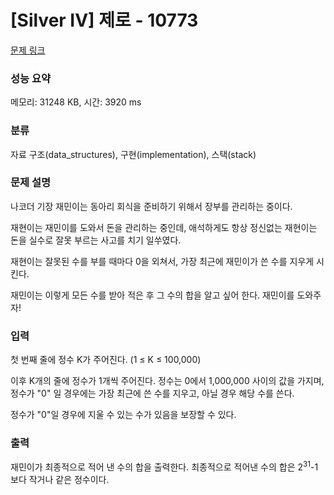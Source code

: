 # [Silver IV] 제로 - 10773 

[문제 링크](https://www.acmicpc.net/problem/10773) 

### 성능 요약

메모리: 31248 KB, 시간: 3920 ms

### 분류

자료 구조(data_structures), 구현(implementation), 스택(stack)

### 문제 설명

<p style="user-select: auto;">나코더 기장 재민이는 동아리 회식을 준비하기 위해서 장부를 관리하는 중이다.</p>

<p style="user-select: auto;">재현이는 재민이를 도와서 돈을 관리하는 중인데, 애석하게도 항상 정신없는 재현이는 돈을 실수로 잘못 부르는 사고를 치기 일쑤였다.</p>

<p style="user-select: auto;">재현이는 잘못된 수를 부를 때마다 0을 외쳐서, 가장 최근에 재민이가 쓴 수를 지우게 시킨다.</p>

<p style="user-select: auto;">재민이는 이렇게 모든 수를 받아 적은 후 그 수의 합을 알고 싶어 한다. 재민이를 도와주자!</p>

### 입력 

 <p style="user-select: auto;">첫 번째 줄에 정수 K가 주어진다. (1 ≤ K ≤ 100,000)</p>

<p style="user-select: auto;">이후 K개의 줄에 정수가 1개씩 주어진다. 정수는 0에서 1,000,000 사이의 값을 가지며, 정수가 "0" 일 경우에는 가장 최근에 쓴 수를 지우고, 아닐 경우 해당 수를 쓴다.</p>

<p style="user-select: auto;">정수가 "0"일 경우에 지울 수 있는 수가 있음을 보장할 수 있다.</p>

### 출력 

 <p style="user-select: auto;">재민이가 최종적으로 적어 낸 수의 합을 출력한다. 최종적으로 적어낸 수의 합은 2<sup style="user-select: auto;">31</sup>-1보다 작거나 같은 정수이다.</p>

